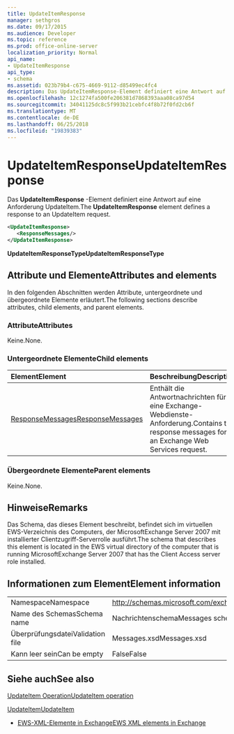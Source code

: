 ```yaml
---
title: UpdateItemResponse
manager: sethgros
ms.date: 09/17/2015
ms.audience: Developer
ms.topic: reference
ms.prod: office-online-server
localization_priority: Normal
api_name:
- UpdateItemResponse
api_type:
- schema
ms.assetid: 023b79b4-c675-4669-9112-d85499ec4fc4
description: Das UpdateItemResponse-Element definiert eine Antwort auf eine Anforderung UpdateItem.
ms.openlocfilehash: 12c1274fa500fe206381d7868393aaa08ca97d54
ms.sourcegitcommit: 34041125dc8c5f993b21cebfc4f8b72f0fd2cb6f
ms.translationtype: MT
ms.contentlocale: de-DE
ms.lasthandoff: 06/25/2018
ms.locfileid: "19839383"
---
```

# <a name="updateitemresponse"></a><span data-ttu-id="1d006-103">UpdateItemResponse</span><span class="sxs-lookup"><span data-stu-id="1d006-103">UpdateItemResponse</span></span>

<span data-ttu-id="1d006-104">Das **UpdateItemResponse** -Element definiert eine Antwort auf eine Anforderung UpdateItem.</span><span class="sxs-lookup"><span data-stu-id="1d006-104">The **UpdateItemResponse** element defines a response to an UpdateItem request.</span></span> 
  
```xml
<UpdateItemResponse>
   <ResponseMessages/>
</UpdateItemResponse>
```

 <span data-ttu-id="1d006-105">**UpdateItemResponseType**</span><span class="sxs-lookup"><span data-stu-id="1d006-105">**UpdateItemResponseType**</span></span>
## <a name="attributes-and-elements"></a><span data-ttu-id="1d006-106">Attribute und Elemente</span><span class="sxs-lookup"><span data-stu-id="1d006-106">Attributes and elements</span></span>

<span data-ttu-id="1d006-107">In den folgenden Abschnitten werden Attribute, untergeordnete und übergeordnete Elemente erläutert.</span><span class="sxs-lookup"><span data-stu-id="1d006-107">The following sections describe attributes, child elements, and parent elements.</span></span>
  
### <a name="attributes"></a><span data-ttu-id="1d006-108">Attribute</span><span class="sxs-lookup"><span data-stu-id="1d006-108">Attributes</span></span>

<span data-ttu-id="1d006-109">Keine.</span><span class="sxs-lookup"><span data-stu-id="1d006-109">None.</span></span>
  
### <a name="child-elements"></a><span data-ttu-id="1d006-110">Untergeordnete Elemente</span><span class="sxs-lookup"><span data-stu-id="1d006-110">Child elements</span></span>

|<span data-ttu-id="1d006-111">**Element**</span><span class="sxs-lookup"><span data-stu-id="1d006-111">**Element**</span></span>|<span data-ttu-id="1d006-112">**Beschreibung**</span><span class="sxs-lookup"><span data-stu-id="1d006-112">**Description**</span></span>|
|:-----|:-----|
|[<span data-ttu-id="1d006-113">ResponseMessages</span><span class="sxs-lookup"><span data-stu-id="1d006-113">ResponseMessages</span></span>](responsemessages.md) <br/> |<span data-ttu-id="1d006-114">Enthält die Antwortnachrichten für eine Exchange-Webdienste-Anforderung.</span><span class="sxs-lookup"><span data-stu-id="1d006-114">Contains the response messages for an Exchange Web Services request.</span></span>  <br/> |
   
### <a name="parent-elements"></a><span data-ttu-id="1d006-115">Übergeordnete Elemente</span><span class="sxs-lookup"><span data-stu-id="1d006-115">Parent elements</span></span>

<span data-ttu-id="1d006-116">Keine.</span><span class="sxs-lookup"><span data-stu-id="1d006-116">None.</span></span>
  
## <a name="remarks"></a><span data-ttu-id="1d006-117">Hinweise</span><span class="sxs-lookup"><span data-stu-id="1d006-117">Remarks</span></span>

<span data-ttu-id="1d006-118">Das Schema, das dieses Element beschreibt, befindet sich im virtuellen EWS-Verzeichnis des Computers, der MicrosoftExchange Server 2007 mit installierter Clientzugriff-Serverrolle ausführt.</span><span class="sxs-lookup"><span data-stu-id="1d006-118">The schema that describes this element is located in the EWS virtual directory of the computer that is running MicrosoftExchange Server 2007 that has the Client Access server role installed.</span></span>
  
## <a name="element-information"></a><span data-ttu-id="1d006-119">Informationen zum Element</span><span class="sxs-lookup"><span data-stu-id="1d006-119">Element information</span></span>

|||
|:-----|:-----|
|<span data-ttu-id="1d006-120">Namespace</span><span class="sxs-lookup"><span data-stu-id="1d006-120">Namespace</span></span>  <br/> |http://schemas.microsoft.com/exchange/services/2006/messages  <br/> |
|<span data-ttu-id="1d006-121">Name des Schemas</span><span class="sxs-lookup"><span data-stu-id="1d006-121">Schema name</span></span>  <br/> |<span data-ttu-id="1d006-122">Nachrichtenschema</span><span class="sxs-lookup"><span data-stu-id="1d006-122">Messages schema</span></span>  <br/> |
|<span data-ttu-id="1d006-123">Überprüfungsdatei</span><span class="sxs-lookup"><span data-stu-id="1d006-123">Validation file</span></span>  <br/> |<span data-ttu-id="1d006-124">Messages.xsd</span><span class="sxs-lookup"><span data-stu-id="1d006-124">Messages.xsd</span></span>  <br/> |
|<span data-ttu-id="1d006-125">Kann leer sein</span><span class="sxs-lookup"><span data-stu-id="1d006-125">Can be empty</span></span>  <br/> |<span data-ttu-id="1d006-126">False</span><span class="sxs-lookup"><span data-stu-id="1d006-126">False</span></span>  <br/> |
   
## <a name="see-also"></a><span data-ttu-id="1d006-127">Siehe auch</span><span class="sxs-lookup"><span data-stu-id="1d006-127">See also</span></span>



[<span data-ttu-id="1d006-128">UpdateItem Operation</span><span class="sxs-lookup"><span data-stu-id="1d006-128">UpdateItem operation</span></span>](updateitem-operation.md)
  
[<span data-ttu-id="1d006-129">UpdateItem</span><span class="sxs-lookup"><span data-stu-id="1d006-129">UpdateItem</span></span>](updateitem.md)


- [<span data-ttu-id="1d006-130">EWS-XML-Elemente in Exchange</span><span class="sxs-lookup"><span data-stu-id="1d006-130">EWS XML elements in Exchange</span></span>](ews-xml-elements-in-exchange.md)

